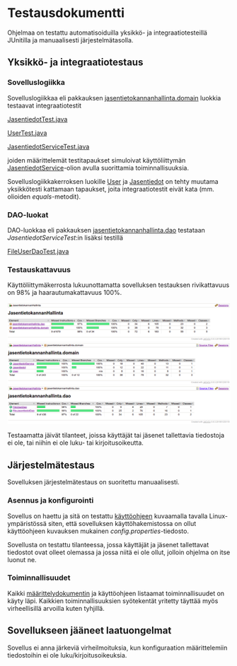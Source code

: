 # Testausdokumentti

Ohjelmaa on testattu automatisoiduilla yksikkö- ja integraatiotesteillä JUnitilla ja manuaalisesti järjestelmätasolla.

## Yksikkö- ja integraatiotestaus

### Sovelluslogiikka

Sovelluslogiikkaa eli pakkauksen [jasentietokannanhallinta.domain](https://github.com/2laJ2/ot-harjoitustyo/tree/master/JasentietokannanHallinta/src/main/java/jasentietokannanhallinta/domain) luokkia testaavat integraatiotestit

[JasentiedotTest.java](https://github.com/2laJ2/ot-harjoitustyo/blob/master/JasentietokannanHallinta/src/test/java/jasentietokannanhallinta/JasentiedotTest.java)

[UserTest.java](https://github.com/2laJ2/ot-harjoitustyo/blob/master/JasentietokannanHallinta/src/test/java/jasentietokannanhallinta/UserTest.java)

[JasentiedotServiceTest.java](https://github.com/2laJ2/ot-harjoitustyo/blob/master/JasentietokannanHallinta/src/test/java/jasentietokannanhallinta/JasentiedotServiceTest.java)

joiden määrittelemät testitapaukset simuloivat käyttöliittymän [JasentiedotService](https://github.com/2laJ2/ot-harjoitustyo/blob/master/JasentietokannanHallinta/src/main/java/jasentietokannanhallinta/domain/JasentiedotService.java)-olion avulla suorittamia toiminnallisuuksia. 

Sovelluslogiikkakerroksen luokille [User](https://github.com/2laJ2/ot-harjoitustyo/blob/master/JasentietokannanHallinta/src/main/java/jasentietokannanhallinta/domain/User.java) ja [Jasentiedot](https://github.com/2laJ2/ot-harjoitustyo/blob/master/JasentietokannanHallinta/src/main/java/jasentietokannanhallinta/domain/Jasentiedot.java) on tehty muutama yksikkötesti kattamaan tapaukset, joita integraatiotestit eivät kata (mm. olioiden _equals_-metodit).

### DAO-luokat

DAO-luokkaa eli pakkauksen [jasentietokannanhallinta.dao]() testataan _JasentiedotServiceTest_:in lisäksi testillä

[FileUserDaoTest.java](https://github.com/2laJ2/ot-harjoitustyo/blob/master/JasentietokannanHallinta/src/test/java/jasentietokannanhallinta/FileUserDaoTest.java) 

### Testauskattavuus

Käyttöliittymäkerrosta lukuunottamatta sovelluksen testauksen rivikattavuus on 98% ja haarautumakattavuus 100%.

<img src="https://github.com/2laJ2/ot-harjoitustyo/blob/master/JasentietokannanHallinta/dokumentaatio/kuvat/testikattavuus.png" width="750">

<img src="https://github.com/2laJ2/ot-harjoitustyo/blob/master/JasentietokannanHallinta/dokumentaatio/kuvat/domain_testikattavuus.png" width="750">

<img src="https://github.com/2laJ2/ot-harjoitustyo/blob/master/JasentietokannanHallinta/dokumentaatio/kuvat/dao_testikattavuus.png" width="750">

Testaamatta jäivät tilanteet, joissa käyttäjät tai jäsenet tallettavia tiedostoja ei ole, tai niihin ei ole luku- tai kirjoitusoikeutta.

## Järjestelmätestaus

Sovelluksen järjestelmätestaus on suoritettu manuaalisesti.

### Asennus ja konfigurointi

Sovellus on haettu ja sitä on testattu [käyttöohjeen](https://github.com/2laJ2/ot-harjoitustyo/blob/master/JasentietokannanHallinta/dokumentaatio/kayttoohje.md) kuvaamalla tavalla Linux-ympäristössä siten, että sovelluksen käyttöhakemistossa on ollut käyttöohjeen kuvauksen mukainen _config.properties_-tiedosto.

Sovellusta on testattu tilanteessa, jossa käyttäjät ja jäsenet tallettavat tiedostot ovat olleet olemassa ja jossa niitä ei ole ollut, jolloin ohjelma on itse luonut ne.

### Toiminnallisuudet

Kaikki [määrittelydokumentin](https://github.com/2laJ2/ot-harjoitustyo/blob/master/JasentietokannanHallinta/dokumentaatio/vaatimusmaarittely.md#perusversion-tarjoama-toiminnallisuus) ja käyttöohjeen listaamat toiminnallisuudet on käyty läpi. Kaikkien toiminnallisuuksien syötekentät yritetty täyttää myös virheellisillä arvoilla kuten tyhjillä.
 
## Sovellukseen jääneet laatuongelmat

Sovellus ei anna järkeviä virheilmoituksia, kun konfiguraation määrittelemiin tiedostoihin ei ole luku/kirjoitusoikeuksia.
